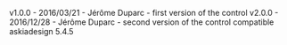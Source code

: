 v1.0.0 - 2016/03/21 - Jérôme Duparc - first version of the control
v2.0.0 - 2016/12/28 - Jérôme Duparc - second version of the control compatible askiadesign 5.4.5